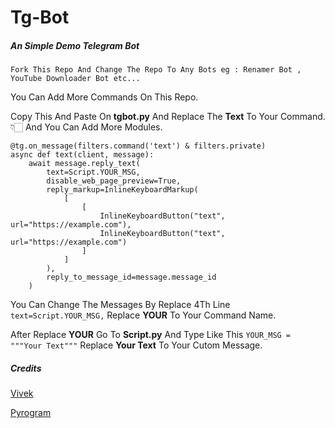 # Tg-Bot

##### An Simple Demo Telegram Bot

`Fork This Repo And Change The Repo To Any Bots
eg : Renamer Bot , YouTube Downloader Bot etc...`

You Can Add More Commands On This Repo.

Copy This And Paste On **tgbot.py** And Replace The **Text** To Your Command.👇🏻 And You Can Add More Modules.
`````
@tg.on_message(filters.command('text') & filters.private)
async def text(client, message):
    await message.reply_text(
        text=Script.YOUR_MSG,
        disable_web_page_preview=True,
        reply_markup=InlineKeyboardMarkup(
            [
                [
                    InlineKeyboardButton("text", url="https://example.com"),
                    InlineKeyboardButton("text", url="https://example.com")
                ]
            ]
        ),
        reply_to_message_id=message.message_id
    )
`````
You Can Change The Messages By Replace 4Th Line ```text=Script.YOUR_MSG,``` Replace **YOUR** To Your Command Name.

After Replace **YOUR** Go To **Script.py** And Type Like This ```YOUR_MSG = """Your Text"""``` Replace **Your Text** To Your Cutom Message.

##### Credits

[Vivek](https://github.com/Vivek-TP)

[Pyrogram](https://github.com/Pyrogram)
